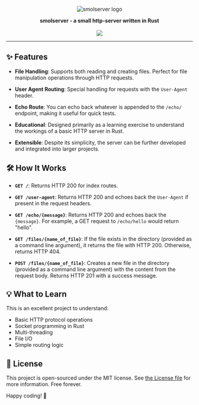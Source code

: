 <p align="center">
  <img src="https://github.com/cristicretu/http-server/assets/45521157/a8d228c7-45ed-4f0a-878a-9011805bbf26" alt="smolserver logo">
</p>

<p align="center">
    <b>smolserver - a small http-server written in Rust</b> <br /><br />
    <a href="LICENSE"><img src="https://img.shields.io/badge/license-MIT-blue.svg" ></a>
</p>
<hr />

## ✨ Features

- **File Handling**: Supports both reading and creating files. Perfect for file manipulation operations through HTTP requests.

- **User Agent Routing**: Special handling for requests with the `User-Agent` header.

- **Echo Route**: You can echo back whatever is appended to the `/echo/` endpoint, making it useful for quick tests.

- **Educational**: Designed primarily as a learning exercise to understand the workings of a basic HTTP server in Rust.

- **Extensible**: Despite its simplicity, the server can be further developed and integrated into larger projects.

## 🛠 How It Works

- **`GET /`**: Returns HTTP 200 for index routes.

- **`GET /user-agent`**: Returns HTTP 200 and echoes back the `User-Agent` if present in the request headers.

- **`GET /echo/{message}`**: Returns HTTP 200 and echoes back the `{message}`. For example, a GET request to `/echo/hello` would return "hello".

- **`GET /files/{name_of_file}`**: If the file exists in the directory (provided as a command line argument), it returns the file with HTTP 200. Otherwise, returns HTTP 404.

- **`POST /files/{name_of_file}`**: Creates a new file in the directory (provided as a command line argument) with the content from the request body. Returns HTTP 201 with a success message.

## 💡 What to Learn

This is an excellent project to understand:

- Basic HTTP protocol operations
- Socket programming in Rust
- Multi-threading
- File I/O
- Simple routing logic


## 📜 License

This project is open-sourced under the MIT license. See [the License file](LICENSE) for more information. Free forever.

Happy coding! 🦀
